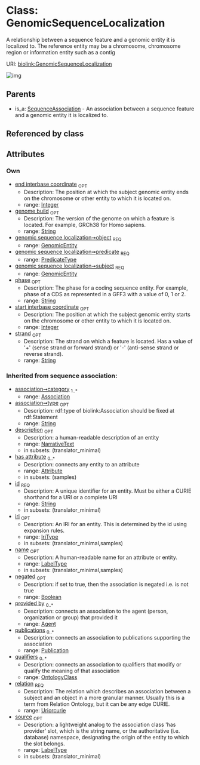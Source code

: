 
# Class: GenomicSequenceLocalization


A relationship between a sequence feature and a genomic entity it is localized to. The reference entity may be a chromosome, chromosome region or information entity such as a contig

URI: [biolink:GenomicSequenceLocalization](https://w3id.org/biolink/vocab/GenomicSequenceLocalization)


![img](http://yuml.me/diagram/nofunky;dir:TB/class/[SequenceAssociation],[Publication],[OntologyClass],[GenomicEntity]<object%201..1-%20[GenomicSequenceLocalization&#124;start_interbase_coordinate:integer%20%3F;end_interbase_coordinate:integer%20%3F;genome_build:string%20%3F;strand:string%20%3F;phase:string%20%3F;predicate:predicate_type;relation(i):uriorcurie;negated(i):boolean%20%3F;type(i):string%20%3F;id(i):string;iri(i):iri_type%20%3F;name(i):label_type%20%3F;description(i):narrative_text%20%3F;source(i):label_type%20%3F],[GenomicEntity]<subject%201..1-%20[GenomicSequenceLocalization],[SequenceAssociation]^-[GenomicSequenceLocalization],[GenomicEntity],[Attribute],[Association],[Agent])

## Parents

 *  is_a: [SequenceAssociation](SequenceAssociation.md) - An association between a sequence feature and a genomic entity it is localized to.

## Referenced by class


## Attributes


### Own

 * [end interbase coordinate](end_interbase_coordinate.md)  <sub>OPT</sub>
     * Description: The position at which the subject genomic entity ends on the chromosome or other entity to which it is located on.
     * range: [Integer](types/Integer.md)
 * [genome build](genome_build.md)  <sub>OPT</sub>
     * Description: The version of the genome on which a feature is located. For example, GRCh38 for Homo sapiens.
     * range: [String](types/String.md)
 * [genomic sequence localization➞object](genomic_sequence_localization_object.md)  <sub>REQ</sub>
     * range: [GenomicEntity](GenomicEntity.md)
 * [genomic sequence localization➞predicate](genomic_sequence_localization_predicate.md)  <sub>REQ</sub>
     * range: [PredicateType](types/PredicateType.md)
 * [genomic sequence localization➞subject](genomic_sequence_localization_subject.md)  <sub>REQ</sub>
     * range: [GenomicEntity](GenomicEntity.md)
 * [phase](phase.md)  <sub>OPT</sub>
     * Description: The phase for a coding sequence entity. For example, phase of a CDS as represented in a GFF3 with a value of 0, 1 or 2.
     * range: [String](types/String.md)
 * [start interbase coordinate](start_interbase_coordinate.md)  <sub>OPT</sub>
     * Description: The position at which the subject genomic entity starts on the chromosome or other entity to which it is located on.
     * range: [Integer](types/Integer.md)
 * [strand](strand.md)  <sub>OPT</sub>
     * Description: The strand on which a feature is located. Has a value of '+' (sense strand or forward strand) or '-' (anti-sense strand or reverse strand).
     * range: [String](types/String.md)

### Inherited from sequence association:

 * [association➞category](association_category.md)  <sub>1..*</sub>
     * range: [Association](Association.md)
 * [association➞type](association_type.md)  <sub>OPT</sub>
     * Description: rdf:type of biolink:Association should be fixed at rdf:Statement
     * range: [String](types/String.md)
 * [description](description.md)  <sub>OPT</sub>
     * Description: a human-readable description of an entity
     * range: [NarrativeText](types/NarrativeText.md)
     * in subsets: (translator_minimal)
 * [has attribute](has_attribute.md)  <sub>0..*</sub>
     * Description: connects any entity to an attribute
     * range: [Attribute](Attribute.md)
     * in subsets: (samples)
 * [id](id.md)  <sub>REQ</sub>
     * Description: A unique identifier for an entity. Must be either a CURIE shorthand for a URI or a complete URI
     * range: [String](types/String.md)
     * in subsets: (translator_minimal)
 * [iri](iri.md)  <sub>OPT</sub>
     * Description: An IRI for an entity. This is determined by the id using expansion rules.
     * range: [IriType](types/IriType.md)
     * in subsets: (translator_minimal,samples)
 * [name](name.md)  <sub>OPT</sub>
     * Description: A human-readable name for an attribute or entity.
     * range: [LabelType](types/LabelType.md)
     * in subsets: (translator_minimal,samples)
 * [negated](negated.md)  <sub>OPT</sub>
     * Description: if set to true, then the association is negated i.e. is not true
     * range: [Boolean](types/Boolean.md)
 * [provided by](provided_by.md)  <sub>0..*</sub>
     * Description: connects an association to the agent (person, organization or group) that provided it
     * range: [Agent](Agent.md)
 * [publications](publications.md)  <sub>0..*</sub>
     * Description: connects an association to publications supporting the association
     * range: [Publication](Publication.md)
 * [qualifiers](qualifiers.md)  <sub>0..*</sub>
     * Description: connects an association to qualifiers that modify or qualify the meaning of that association
     * range: [OntologyClass](OntologyClass.md)
 * [relation](relation.md)  <sub>REQ</sub>
     * Description: The relation which describes an association between a subject and an object in a more granular manner. Usually this is a term from Relation Ontology, but it can be any edge CURIE.
     * range: [Uriorcurie](types/Uriorcurie.md)
 * [source](source.md)  <sub>OPT</sub>
     * Description: a lightweight analog to the association class 'has provider' slot, which is the string name, or the authoritative (i.e. database) namespace, designating the origin of the entity to which the slot belongs.
     * range: [LabelType](types/LabelType.md)
     * in subsets: (translator_minimal)

